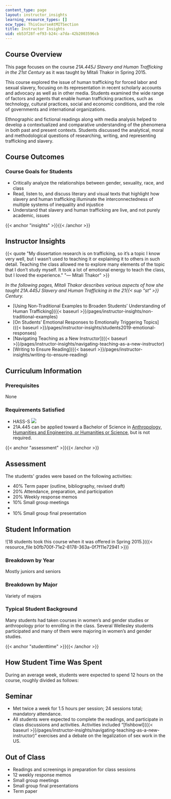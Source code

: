 ```yaml
---
content_type: page
layout: instructor_insights
learning_resource_types: []
ocw_type: ThisCourseAtMITSection
title: Instructor Insights
uid: eb53f28f-ef93-b24c-a7da-42b2003596cb
---
```


Course Overview
---------------

This page focuses on the course _21A.445J_ _Slavery and Human Trafficking in the 21st Century_ as it was taught by Mitali Thakor in Spring 2015.

This course explored the issue of human trafficking for forced labor and sexual slavery, focusing on its representation in recent scholarly accounts and advocacy as well as in other media. Students examined the wide range of factors and agents that enable human trafficking practices, such as technology, cultural practices, social and economic conditions, and the role of governments and international organizations.

Ethnographic and fictional readings along with media analysis helped to develop a contextualized and comparative understanding of the phenomena in both past and present contexts. Students discussed the analytical, moral and methodological questions of researching, writing, and representing trafficking and slavery.

Course Outcomes
---------------

### Course Goals for Students

*   Critically analyze the relationships between gender, sexuality, race, and class
*   Read, listen to, and discuss literary and visual texts that highlight how slavery and human trafficking illuminate the interconnectedness of multiple systems of inequality and injustice
*   Understand that slavery and human trafficking are live, and not purely academic, issues

{{< anchor "insights" >}}{{< /anchor >}}

Instructor Insights
-------------------

{{< quote "My dissertation research is on trafficking, so it’s a topic I know very well, but I wasn’t used to teaching it or explaining it to others in such detail. Teaching the class allowed me to explore many elements of the topic that I don’t study myself. It took a lot of emotional energy to teach the class, but I loved the experience." "— Mitali Thakor" >}}

_In the following pages, Mitali Thakor describes various aspects of how she taught 21A.445J Slavery and Human Trafficking in the 21{{< sup "st" >}} Century._

*   [Using Non-Traditional Examples to Broaden Students’ Understanding of Human Trafficking]({{< baseurl >}}/pages/instructor-insights/non-traditional-examples)
*   [On Students’ Emotional Responses to Emotionally Triggering Topics]({{< baseurl >}}/pages/instructor-insights/students2019-emotional-responses)
*   [Navigating Teaching as a New Instructor]({{< baseurl >}}/pages/instructor-insights/navigating-teaching-as-a-new-instructor)
*   [Writing to Ensure Reading]({{< baseurl >}}/pages/instructor-insights/writing-to-ensure-reading)

Curriculum Information
----------------------

### Prerequisites

None

### Requirements Satisfied

*   HASS-S ![](/images/educator/icon-question-hass-s.png)
*   21A.445 can be applied toward a Bachelor of Science in [Anthropology, Humanities and Engineering, or Humanities or Science](http://web.mit.edu/anthropology/undergraduate/requirements.html), but is not required.

{{< anchor "assessment" >}}{{< /anchor >}}

Assessment
----------

The students' grades were based on the following activities:

- 40% Term paper (outline, bibliography, revised draft)
- 20% Attendance, preparation, and participation
- 20% Weekly response memos
- 10% Small group meetings
- 
- 10% Small group final presentation

Student Information
-------------------

![18 students took this course when it was offered in Spring 2015.]({{< resource_file b0fb700f-71e2-8178-363a-0f7f11e72941 >}})

### Breakdown by Year

Mostly juniors and seniors

### Breakdown by Major

Variety of majors

### Typical Student Background

Many students had taken courses in women’s and gender studies or anthropology prior to enrolling in the class. Several Wellesley students participated and many of them were majoring in women’s and gender studies.

{{< anchor "studenttime" >}}{{< /anchor >}}

How Student Time Was Spent
--------------------------

During an average week, students were expected to spend 12 hours on the course, roughly divided as follows:

Seminar
-------

*   Met twice a week for 1.5 hours per session; 24 sessions total; mandatory attendance.
*   All students were expected to complete the readings, and participate in class discussions and activities. Activities included “[fishbowl]({{< baseurl >}}/pages/instructor-insights/navigating-teaching-as-a-new-instructor)” exercises and a debate on the legalization of sex work in the US.

Out of Class
------------

*   Readings and screenings in preparation for class sessions
*   12 weekly response memos
*   Small group meetings
*   Small group final presentations
*   Term paper
